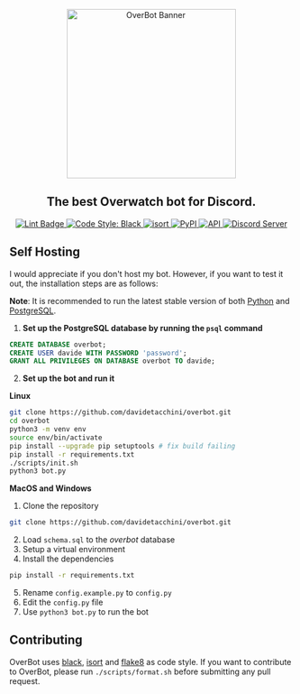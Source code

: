 <p align="center">
  <img src="https://i.imgur.com/vWZBpjj.png" alt="OverBot Banner" width="300"/>
</p>
<h2 align="center">The best Overwatch bot for Discord.</h2>

<p align="center">
  <a href="https://github.com/davidetacchini/overbot/actions" traget="_blank">
    <img src="https://github.com/davidetacchini/overbot/workflows/Lint/badge.svg" alt="Lint Badge" />
  </a>
  <a href="https://github.com/psf/black" traget="_blank">
    <img src="https://img.shields.io/badge/code%20style-black-000000.svg" alt="Code Style: Black" />
  </a>
  <a href="https://pycqa.github.io/isort/" target="_blank">
    <img src="https://img.shields.io/badge/%20imports-isort-%231674b1?style=flat&labelColor=ef8336" alt="isort" />
  </a>
  <a href="https://pypi.org/project/discord.py/" traget="_blank">
	<img src="https://img.shields.io/pypi/v/discord.py" alt="PyPI" />
  </a>
  <a href="https://ow-api.com/docs/" traget="_blank">
    <img src="https://img.shields.io/badge/API-ow--api-orange" alt="API" />
  </a>
  <a href="https://discord.com/invite/8g3jnxv" traget="_blank">
  <img src="https://discord.com/api/guilds/550685823784321035/embed.png" alt="Discord Server" />
  </a>
</p>

Self Hosting
------
I would appreciate if you don't host my bot.
However, if you want to test it out, the installation steps are as follows:

**Note**: It is recommended to run the latest stable version of both [Python](https://www.python.org/doc/versions/) and [PostgreSQL](https://www.postgresql.org/docs/release/).

1. **Set up the PostgreSQL database by running the `psql` command**
```sql
CREATE DATABASE overbot;
CREATE USER davide WITH PASSWORD 'password';
GRANT ALL PRIVILEGES ON DATABASE overbot TO davide;
```

2. **Set up the bot and run it**

**Linux**
```bash
git clone https://github.com/davidetacchini/overbot.git
cd overbot
python3 -m venv env
source env/bin/activate
pip install --upgrade pip setuptools # fix build failing
pip install -r requirements.txt
./scripts/init.sh
python3 bot.py
```

**MacOS and Windows**
1. Clone the repository
```bash
git clone https://github.com/davidetacchini/overbot.git
```
2. Load `schema.sql` to the *overbot* database
3. Setup a virtual environment
4. Install the dependencies
```bash
pip install -r requirements.txt
```
5. Rename `config.example.py` to `config.py`
6. Edit the `config.py` file
7. Use `python3 bot.py` to run the bot

Contributing
------
OverBot uses [black](https://pypi.org/project/black/), [isort](https://pypi.org/project/isort/) and [flake8](https://pypi.org/project/flake8/) as code style.
If you want to contribute to OverBot, please run `./scripts/format.sh` before submitting any pull request.

